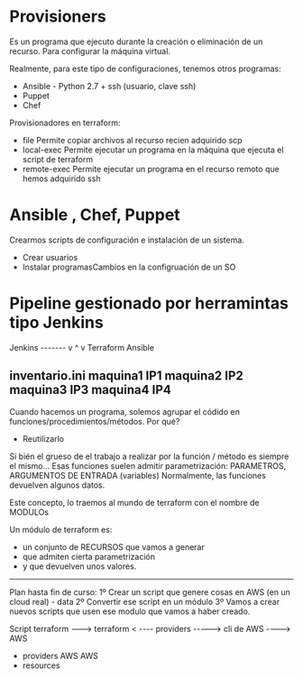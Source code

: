 # Provisioners

Es un programa que ejecuto durante la creación o eliminación de un recurso.
Para configurar la máquina virtual.

Realmente, para este tipo de configuraciones, tenemos otros programas: 
- Ansible - Python 2.7 + ssh (usuario, clave ssh)
- Puppet
- Chef

Provisionadores en terraform:
- file              Permite copiar archivos al recurso recien adquirido                                 scp
- local-exec        Permite ejecutar un programa en la máquina que ejecuta el script de terraform
- remote-exec       Permite ejecutar un programa en el recurso remoto que hemos adquirido               ssh


# Ansible , Chef, Puppet

Crearmos scripts de configuración e instalación de un sistema.
- Crear usuarios
- Instalar programasCambios en la configruación de un SO

# Pipeline gestionado por herramintas tipo Jenkins

Jenkins -------
 v ^          v
Terraform    Ansible 




inventario.ini
maquina1 IP1
maquina2 IP2
maquina3 IP3
maquina4 IP4
----

Cuando hacemos un programa, solemos agrupar el códido en funciones/procedimientos/métodos.
Por qué?
- Reutilizarlo

Si bién el grueso de el trabajo a realizar por la función / método es siempre el mismo...
Esas funciones suelen admitir parametrización: PARAMETROS, ARGUMENTOS DE ENTRADA (variables)
Normalmente, las funciones devuelven algunos datos.

Este concepto, lo traemos al mundo de terraform con el nombre de MODULOs

Un módulo de terraform es:
- un conjunto de RECURSOS que vamos a generar
- que admiten cierta parametrización 
- y que devuelven unos valores.

-----
Plan hasta fin de curso:
1º Crear un script que genere cosas en AWS (en un cloud real)
    - data
2º Convertir ese script en un módulo
3º Vamos a crear nuevos scripts que usen ese modulo que vamos a haber creado.


Script terraform ---> terraform < ---- providers -----> cli de AWS ----> AWS
 - providers                             AWS
    AWS
 - resources
